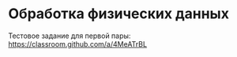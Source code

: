 # Обработка физических данных

Тестовое задание для первой пары: <https://classroom.github.com/a/4MeATrBL>
